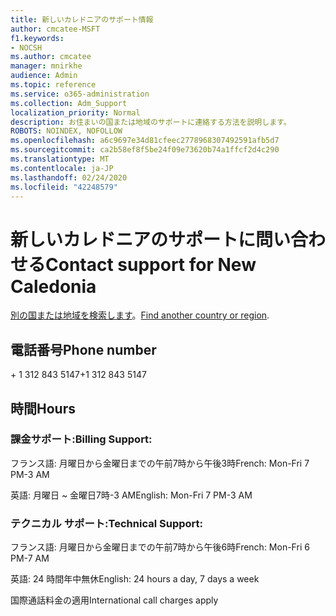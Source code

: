 ```yaml
---
title: 新しいカレドニアのサポート情報
author: cmcatee-MSFT
f1.keywords:
- NOCSH
ms.author: cmcatee
manager: mnirkhe
audience: Admin
ms.topic: reference
ms.service: o365-administration
ms.collection: Adm_Support
localization_priority: Normal
description: お住まいの国または地域のサポートに連絡する方法を説明します。
ROBOTS: NOINDEX, NOFOLLOW
ms.openlocfilehash: a6c9697e34d81cfeec2778968307492591afb5d7
ms.sourcegitcommit: ca2b58ef8f5be24f09e73620b74a1ffcf2d4c290
ms.translationtype: MT
ms.contentlocale: ja-JP
ms.lasthandoff: 02/24/2020
ms.locfileid: "42248579"
---
```

# <a name="contact-support-for-new-caledonia"></a><span data-ttu-id="35d7b-103">新しいカレドニアのサポートに問い合わせる</span><span class="sxs-lookup"><span data-stu-id="35d7b-103">Contact support for New Caledonia</span></span>

<span data-ttu-id="35d7b-104">[別の国または地域を検索します](../contact-support-for-business-products.md)。</span><span class="sxs-lookup"><span data-stu-id="35d7b-104">[Find another country or region](../contact-support-for-business-products.md).</span></span>

## <a name="phone-number"></a><span data-ttu-id="35d7b-105">電話番号</span><span class="sxs-lookup"><span data-stu-id="35d7b-105">Phone number</span></span>
<span data-ttu-id="35d7b-106">+ 1 312 843 5147</span><span class="sxs-lookup"><span data-stu-id="35d7b-106">+1 312 843 5147</span></span>

## <a name="hours"></a><span data-ttu-id="35d7b-107">時間</span><span class="sxs-lookup"><span data-stu-id="35d7b-107">Hours</span></span>
### <a name="billing-support"></a><span data-ttu-id="35d7b-108">課金サポート:</span><span class="sxs-lookup"><span data-stu-id="35d7b-108">Billing Support:</span></span>

<span data-ttu-id="35d7b-109">フランス語: 月曜日から金曜日までの午前7時から午後3時</span><span class="sxs-lookup"><span data-stu-id="35d7b-109">French: Mon-Fri 7 PM-3 AM</span></span>

<span data-ttu-id="35d7b-110">英語: 月曜日 ~ 金曜日7時-3 AM</span><span class="sxs-lookup"><span data-stu-id="35d7b-110">English: Mon-Fri 7 PM-3 AM</span></span>

### <a name="technical-support"></a><span data-ttu-id="35d7b-111">テクニカル サポート:</span><span class="sxs-lookup"><span data-stu-id="35d7b-111">Technical Support:</span></span>

<span data-ttu-id="35d7b-112">フランス語: 月曜日から金曜日までの午前7時から午後6時</span><span class="sxs-lookup"><span data-stu-id="35d7b-112">French: Mon-Fri 6 PM-7 AM</span></span>

<span data-ttu-id="35d7b-113">英語: 24 時間年中無休</span><span class="sxs-lookup"><span data-stu-id="35d7b-113">English: 24 hours a day, 7 days a week</span></span>

<span data-ttu-id="35d7b-114">国際通話料金の適用</span><span class="sxs-lookup"><span data-stu-id="35d7b-114">International call charges apply</span></span>